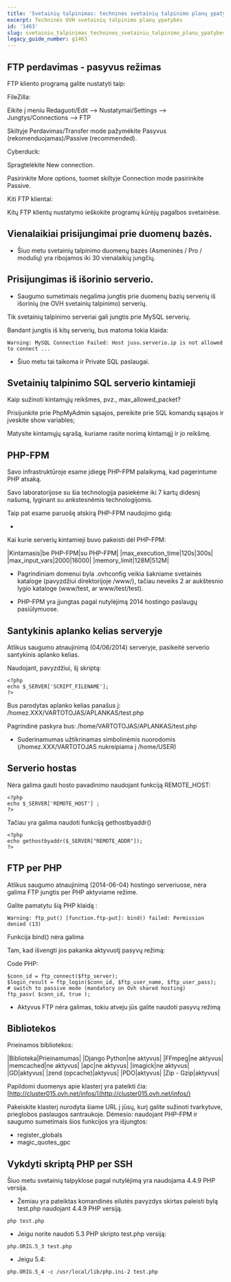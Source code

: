 ```yaml
---
title: 'Svetainių talpinimas: techninės svetainių talpinimo planų ypatybės'
excerpt: Techninės OVH svetainių talpinimo planų ypatybės
id: '1463'
slug: svetainiu_talpinimas_technines_svetainiu_talpinimo_planu_ypatybes
legacy_guide_number: g1463
---
```



## FTP perdavimas - pasyvus režimas
FTP kliento programą galite nustatyti taip:

FileZilla:

Eikite į meniu Redaguoti/Edit --> Nustatymai/Settings --> Jungtys/Connections --> FTP

Skiltyje Perdavimas/Transfer mode pažymėkite Pasyvus (rekomenduojamas)/Passive (recommended).

Cyberduck:

Spragtelėkite New connection.

Pasirinkite More options, tuomet skiltyje Connection mode pasirinkite Passive.

Kiti FTP klientai:

Kitų FTP klientų nustatymo ieškokite programų kūrėjų pagalbos svetainėse.


## Vienalaikiai prisijungimai prie duomenų bazės.

- Šiuo metu svetainių talpinimo duomenų bazės (Asmeninės / Pro / modulių) yra ribojamos iki 30 vienalaikių jungčių.




## Prisijungimas iš išorinio serverio.

- Saugumo sumetimais negalima jungtis prie duomenų bazių serverių iš išorinių (ne OVH svetainių talpinimo) serverių.


Tik svetainių talpinimo serveriai gali jungtis prie MySQL serverių.

Bandant jungtis iš kitų serverių, bus matoma tokia klaida:


```
Warning: MySQL Connection Failed: Host jusu.serverio.ip is not allowed to connect ...
```



- Šiuo metu tai taikoma ir Private SQL paslaugai.




## Svetainių talpinimo SQL serverio kintamieji
Kaip sužinoti kintamųjų reikšmes, pvz., max_allowed_packet?

Prisijunkite prie PhpMyAdmin sąsajos, pereikite prie SQL komandų sąsajos ir įveskite show variables;

Matysite kintamųjų sąrašą, kuriame rasite norimą kintamąjį ir jo reikšmę.


## PHP-FPM
Savo infrastruktūroje esame įdiegę PHP-FPM palaikymą, kad pagerintume PHP atsaką.

Savo laboratorijose su šia technologija pasiekėme iki 7 kartų didesnį našumą, lyginant su ankstesnėmis technologijomis.

Taip pat esame paruošę atskirą PHP-FPM naudojimo gidą:


- []({legacy}1175)


Kai kurie serverių kintamieji buvo pakeisti dėl PHP-FPM:

|Kintamasis|be PHP-FPM|su PHP-FPM|
|max_execution_time|120s|300s|
|max_input_vars|2000|16000|
|memory_limit|128M|512M|



- Pagrindiniam domenui byla .ovhconfig veikia šakniame svetainės kataloge (pavyzdžiui direktorijoje /www/), tačiau neveiks 2 ar aukštesnio lygio kataloge (www/test, ar www/test/test).

- PHP-FPM yra įjungtas pagal nutylėjimą 2014 hostingo paslaugų pasiūlymuose.




## Santykinis aplanko kelias serveryje
Atlikus saugumo atnaujinimą (04/06/2014) serveryje, pasikeitė serverio santykinis aplanko kelias.

Naudojant, pavyzdžiui, šį skriptą:


```
<?php
echo $_SERVER['SCRIPT_FILENAME'];
?>
```


Bus parodytas aplanko kelias panašus į: /homez.XXX/VARTOTOJAS/APLANKAS/test.php

Pagrindinė paskyra bus: 
/home/VARTOTOJAS/APLANKAS/test.php


- Suderinamumas užtikrinamas simbolinėmis nuorodomis (/homez.XXX/VARTOTOJAS nukreipiama į /home/USER)




## Serverio hostas
Nėra galima gauti hosto pavadinimo naudojant funkciją REMOTE_HOST:


```
<?php
echo $_SERVER['REMOTE_HOST'] ;
?>
```


Tačiau yra galima naudoti funkciją gethostbyaddr()


```
<?php
echo gethostbyaddr($_SERVER["REMOTE_ADDR"]); 
?>
```




## FTP per PHP
Atlikus saugumo atnaujinimą (2014-06-04) hostingo serveriuose, nėra galima FTP jungtis per PHP aktyviame režime.

Galite pamatytu šią PHP klaidą : 


```
Warning: ftp_put() [function.ftp-put]: bind() failed: Permission denied (13)
```


Funkcija bind() nėra galima

Tam, kad išvengti jos pakanka aktyvuotį pasyvų režimą:

Code PHP:

```
$conn_id = ftp_connect($ftp_server);
$login_result = ftp_login($conn_id, $ftp_user_name, $ftp_user_pass);
# switch to passive mode (mandatory on Ovh shared hosting)
ftp_pasv( $conn_id, true );
```



- Aktyvus FTP nėra galimas, tokiu atveju jūs galite naudoti pasyvų režimą




## Bibliotekos
Prieinamos bibliotekos:

|Biblioteka|Prieinamumas|
|Django Python|ne aktyvus|
|FFmpeg|ne aktyvus|
|memcached|ne aktyvus|
|apc|ne aktyvus|
|imagick|ne aktyvus|
|GD|aktyvus|
|zend (opcache)|aktyvus|
|PDO|aktyvus|
|Zip - Gzip|aktyvus|


Papildomi duomenys apie klasterį yra pateikti čia:
[http://cluster015.ovh.net/infos/](http://cluster015.ovh.net/infos/)

Pakeiskite klasterį nurodyta šiame URL į jūsų, kurį galite sužinoti tvarkytuve, prieglobos paslaugos santraukoje.
Dėmesio: naudojant PHP-FPM ir saugumo sumetimais šios funkcijos yra išjungtos:


- register_globals
- magic_quotes_gpc




## Vykdyti skriptą PHP per SSH
Šiuo metu svetainių talpyklose pagal nutylėjimą yra naudojama 4.4.9 PHP versija.


- Žemiau yra pateiktas komandinės eilutės pavyzdys skirtas paleisti bylą test.php naudojant 4.4.9 PHP versiją.


```
php test.php
```


- Jeigu norite naudoti 5.3 PHP skripto test.php versiją:


```
php.ORIG.5_3 test.php
```


- Jeigu 5.4:


```
php.ORIG.5_4 -c /usr/local/lib/php.ini-2 test.php
```




